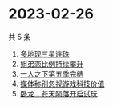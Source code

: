 # 2023-02-26

共 5 条

<!-- BEGIN -->
<!-- 最后更新时间 Sun Feb 26 2023 06:07:23 GMT+0800 (China Standard Time) -->

1. [多地现三星连珠](https://www.zhihu.com/search?q=多地现三星连珠)
1. [姐弟恋比例持续攀升](https://www.zhihu.com/search?q=姐弟恋比例持续攀升)
1. [一人之下第五季完结](https://www.zhihu.com/search?q=一人之下第五季完结)
1. [媒体称别忽视游戏科技价值](https://www.zhihu.com/search?q=媒体称别忽视游戏科技价值)
1. [卧龙：苍天陨落开启试玩](https://www.zhihu.com/search?q=卧龙：苍天陨落开启试玩)

<!-- END -->
